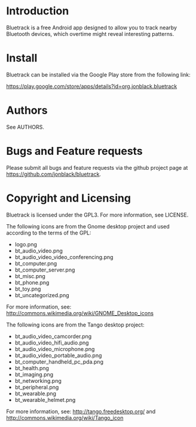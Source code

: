Introduction
============

Bluetrack is a free Android app designed to allow you to track nearby Bluetooth
devices, which overtime might reveal interesting patterns.

Install
=======

Bluetrack can be installed via the Google Play store from the following link:

  https://play.google.com/store/apps/details?id=org.jonblack.bluetrack

Authors
=======

See AUTHORS.

Bugs and Feature requests
=========================

Please submit all bugs and feature requests via the github project page at
https://github.com/jonblack/bluetrack.

Copyright and Licensing
=======================

Bluetrack is licensed under the GPL3. For more information, see LICENSE.

The following icons are from the Gnome desktop project and used according to
the terms of the GPL:

* logo.png
* bt_audio_video.png
* bt_audio_video_video_conferencing.png
* bt_computer.png
* bt_computer_server.png
* bt_misc.png
* bt_phone.png
* bt_toy.png
* bt_uncategorized.png

For more information, see: http://commons.wikimedia.org/wiki/GNOME_Desktop_icons

The following icons are from the Tango desktop project:

* bt_audio_video_camcorder.png
* bt_audio_video_hifi_audio.png
* bt_audio_video_microphone.png
* bt_audio_video_portable_audio.png
* bt_computer_handheld_pc_pda.png
* bt_health.png
* bt_imaging.png
* bt_networking.png
* bt_peripheral.png
* bt_wearable.png
* bt_wearable_helmet.png

For more information, see: http://tango.freedesktop.org/ and http://commons.wikimedia.org/wiki/Tango_icon

